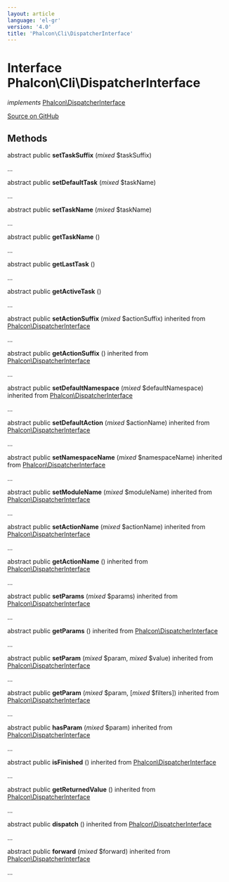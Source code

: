 ```yaml
---
layout: article
language: 'el-gr'
version: '4.0'
title: 'Phalcon\Cli\DispatcherInterface'
---
```


# Interface **Phalcon\Cli\DispatcherInterface**

*implements* [Phalcon\DispatcherInterface](api/Phalcon_DispatcherInterface)

<a href="https://github.com/phalcon/cphalcon/tree/v4.0.0/phalcon/cli/dispatcherinterface.zep" class="btn btn-default btn-sm">Source on GitHub</a>

## Methods

abstract public **setTaskSuffix** (*mixed* $taskSuffix)

...

abstract public **setDefaultTask** (*mixed* $taskName)

...

abstract public **setTaskName** (*mixed* $taskName)

...

abstract public **getTaskName** ()

...

abstract public **getLastTask** ()

...

abstract public **getActiveTask** ()

...

abstract public **setActionSuffix** (*mixed* $actionSuffix) inherited from [Phalcon\DispatcherInterface](api/Phalcon_DispatcherInterface)

...

abstract public **getActionSuffix** () inherited from [Phalcon\DispatcherInterface](api/Phalcon_DispatcherInterface)

...

abstract public **setDefaultNamespace** (*mixed* $defaultNamespace) inherited from [Phalcon\DispatcherInterface](api/Phalcon_DispatcherInterface)

...

abstract public **setDefaultAction** (*mixed* $actionName) inherited from [Phalcon\DispatcherInterface](api/Phalcon_DispatcherInterface)

...

abstract public **setNamespaceName** (*mixed* $namespaceName) inherited from [Phalcon\DispatcherInterface](api/Phalcon_DispatcherInterface)

...

abstract public **setModuleName** (*mixed* $moduleName) inherited from [Phalcon\DispatcherInterface](api/Phalcon_DispatcherInterface)

...

abstract public **setActionName** (*mixed* $actionName) inherited from [Phalcon\DispatcherInterface](api/Phalcon_DispatcherInterface)

...

abstract public **getActionName** () inherited from [Phalcon\DispatcherInterface](api/Phalcon_DispatcherInterface)

...

abstract public **setParams** (*mixed* $params) inherited from [Phalcon\DispatcherInterface](api/Phalcon_DispatcherInterface)

...

abstract public **getParams** () inherited from [Phalcon\DispatcherInterface](api/Phalcon_DispatcherInterface)

...

abstract public **setParam** (*mixed* $param, *mixed* $value) inherited from [Phalcon\DispatcherInterface](api/Phalcon_DispatcherInterface)

...

abstract public **getParam** (*mixed* $param, [*mixed* $filters]) inherited from [Phalcon\DispatcherInterface](api/Phalcon_DispatcherInterface)

...

abstract public **hasParam** (*mixed* $param) inherited from [Phalcon\DispatcherInterface](api/Phalcon_DispatcherInterface)

...

abstract public **isFinished** () inherited from [Phalcon\DispatcherInterface](api/Phalcon_DispatcherInterface)

...

abstract public **getReturnedValue** () inherited from [Phalcon\DispatcherInterface](api/Phalcon_DispatcherInterface)

...

abstract public **dispatch** () inherited from [Phalcon\DispatcherInterface](api/Phalcon_DispatcherInterface)

...

abstract public **forward** (*mixed* $forward) inherited from [Phalcon\DispatcherInterface](api/Phalcon_DispatcherInterface)

...